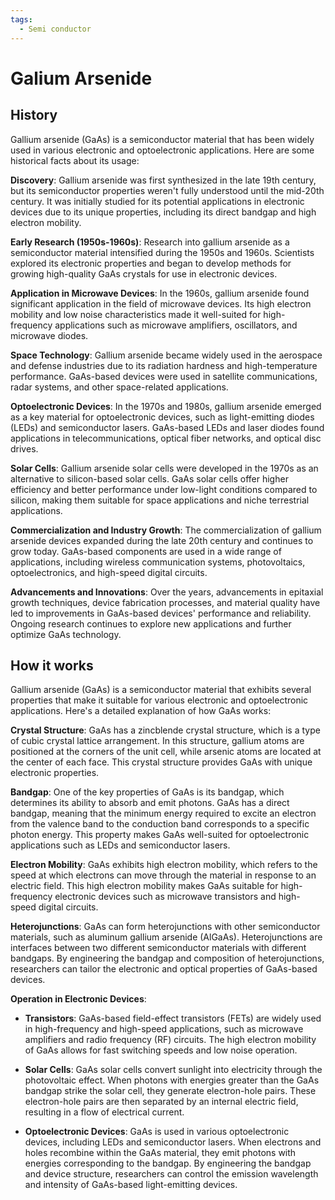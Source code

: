 ```yaml
---
tags:
  - Semi conductor
---
```


# Galium Arsenide

## History

Gallium arsenide (GaAs) is a semiconductor material that has been widely used in various electronic and optoelectronic applications. Here are some historical facts about its usage:

**Discovery**: Gallium arsenide was first synthesized in the late 19th century, but its semiconductor properties weren't fully understood until the mid-20th century. It was initially studied for its potential applications in electronic devices due to its unique properties, including its direct bandgap and high electron mobility.

**Early Research (1950s-1960s)**: Research into gallium arsenide as a semiconductor material intensified during the 1950s and 1960s. Scientists explored its electronic properties and began to develop methods for growing high-quality GaAs crystals for use in electronic devices.

**Application in Microwave Devices**: In the 1960s, gallium arsenide found significant application in the field of microwave devices. Its high electron mobility and low noise characteristics made it well-suited for high-frequency applications such as microwave amplifiers, oscillators, and microwave diodes.

**Space Technology**: Gallium arsenide became widely used in the aerospace and defense industries due to its radiation hardness and high-temperature performance. GaAs-based devices were used in satellite communications, radar systems, and other space-related applications.

**Optoelectronic Devices**: In the 1970s and 1980s, gallium arsenide emerged as a key material for optoelectronic devices, such as light-emitting diodes (LEDs) and semiconductor lasers. GaAs-based LEDs and laser diodes found applications in telecommunications, optical fiber networks, and optical disc drives.

**Solar Cells**: Gallium arsenide solar cells were developed in the 1970s as an alternative to silicon-based solar cells. GaAs solar cells offer higher efficiency and better performance under low-light conditions compared to silicon, making them suitable for space applications and niche terrestrial applications.

**Commercialization and Industry Growth**: The commercialization of gallium arsenide devices expanded during the late 20th century and continues to grow today. GaAs-based components are used in a wide range of applications, including wireless communication systems, photovoltaics, optoelectronics, and high-speed digital circuits.

**Advancements and Innovations**: Over the years, advancements in epitaxial growth techniques, device fabrication processes, and material quality have led to improvements in GaAs-based devices' performance and reliability. Ongoing research continues to explore new applications and further optimize GaAs technology.

## How it works

Gallium arsenide (GaAs) is a semiconductor material that exhibits several properties that make it suitable for various electronic and optoelectronic applications. Here's a detailed explanation of how GaAs works:

**Crystal Structure**: GaAs has a zincblende crystal structure, which is a type of cubic crystal lattice arrangement. In this structure, gallium atoms are positioned at the corners of the unit cell, while arsenic atoms are located at the center of each face. This crystal structure provides GaAs with unique electronic properties.

**Bandgap**: One of the key properties of GaAs is its bandgap, which determines its ability to absorb and emit photons. GaAs has a direct bandgap, meaning that the minimum energy required to excite an electron from the valence band to the conduction band corresponds to a specific photon energy. This property makes GaAs well-suited for optoelectronic applications such as LEDs and semiconductor lasers.

**Electron Mobility**: GaAs exhibits high electron mobility, which refers to the speed at which electrons can move through the material in response to an electric field. This high electron mobility makes GaAs suitable for high-frequency electronic devices such as microwave transistors and high-speed digital circuits.

**Heterojunctions**: GaAs can form heterojunctions with other semiconductor materials, such as aluminum gallium arsenide (AlGaAs). Heterojunctions are interfaces between two different semiconductor materials with different bandgaps. By engineering the bandgap and composition of heterojunctions, researchers can tailor the electronic and optical properties of GaAs-based devices.

**Operation in Electronic Devices**:

   - **Transistors**: GaAs-based field-effect transistors (FETs) are widely used in high-frequency and high-speed applications, such as microwave amplifiers and radio frequency (RF) circuits. The high electron mobility of GaAs allows for fast switching speeds and low noise operation.

   - **Solar Cells**: GaAs solar cells convert sunlight into electricity through the photovoltaic effect. When photons with energies greater than the GaAs bandgap strike the solar cell, they generate electron-hole pairs. These electron-hole pairs are then separated by an internal electric field, resulting in a flow of electrical current.

   - **Optoelectronic Devices**: GaAs is used in various optoelectronic devices, including LEDs and semiconductor lasers. When electrons and holes recombine within the GaAs material, they emit photons with energies corresponding to the bandgap. By engineering the bandgap and device structure, researchers can control the emission wavelength and intensity of GaAs-based light-emitting devices.

